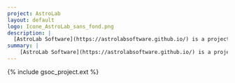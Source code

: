 ```yaml
---
project: AstroLab
layout: default
logo: Icone_AstroLab_sans_fond.png
description: |
  [AstroLab Software](https://astrolabsoftware.github.io/) is a project from [LAL](www.lal.in2p3.fr) aiming at providing advanced software tools to overcome modern science challenges faced by research groups, and allow research communities to more fully exploit the big data ecosystem tools.
summary: |
	[AstroLab Software](https://astrolabsoftware.github.io/) is a project from [LAL](www.lal.in2p3.fr) aiming at providing advanced software tools to overcome modern science challenges faced by research groups, and allow research communities to more fully exploit the big data ecosystem tools.
---
```


{% include gsoc_project.ext %}
